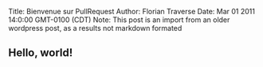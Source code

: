 Title: Bienvenue sur PullRequest
Author: Florian Traverse
Date: Mar 01 2011 14:0:00 GMT-0100 (CDT)
Note: This post is an import from an older wordpress post, as a results not markdown formated

## Hello, world!
